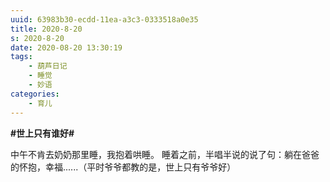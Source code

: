 ```yaml
---
uuid: 63983b30-ecdd-11ea-a3c3-0333518a0e35
title: 2020-8-20
s: 2020-8-20
date: 2020-08-20 13:30:19
tags:
	- 葫芦日记
	- 睡觉
	- 妙语
categories:
	- 育儿
---
```




**\#世上只有谁好\#**

中午不肯去奶奶那里睡，我抱着哄睡。
睡着之前，半唱半说的说了句：躺在爸爸的怀抱，幸福......（平时爷爷都教的是，世上只有爷爷好）



